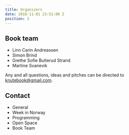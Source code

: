 ```yaml
---
title: Organizers
date: 2016-11-01 23:51:00 Z
position: 2
---
```


## Book team

- Linn Carin Andreassen
- Simon Brind
- Grethe Sofie Bulterud Strand
- Martine Svanevik

Any and all questions, ideas and pitches can be directed to knutebook@gmail.com.

## Contact

- General
- Week in Norway
- Programming
- Open Space
- Book Team
